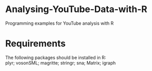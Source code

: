 # Analysing-YouTube-Data-with-R
Programming examples for YouTube analysis with R

# Requirements
The following packages should be installed in R: <br>
plyr; vosonSML; magritte; stringr; sna; Matrix; igraph
